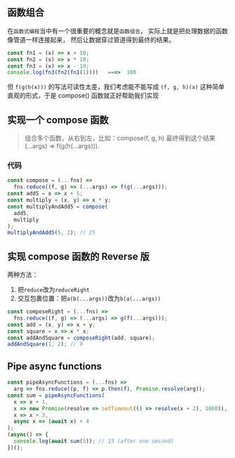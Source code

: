 ## 函数组合

在`函数式编程`当中有一个很重要的概念就是`函数组合`， 实际上就是把处理数据的函数像管道一样连接起来， 然后让数据穿过管道得到最终的结果。

```js
const fn1 = (x) => x + 10;
const fn2 = (x) => x * 10;
const fn3 = (x) => x - 10;
console.log(fn3(fn2(fn1(1))))   ===>  100
```

但 `f(g(h(x)))` 的写法可读性太差，我们考虑能不能写成 `(f, g, h)(x)` 这种简单直观的形式，于是 compose() 函数就正好帮助我们实现

## 实现一个 compose 函数

> 组合多个函数，从右到左，比如：compose(f, g, h) 最终得到这个结果 (...args) => f(g(h(...args))).

### 代码

```js
const compose = (...fns) =>
  fns.reduce((f, g) => (...args) => f(g(...args)));
const add5 = x => x + 5;
const multiply = (x, y) => x * y;
const multiplyAndAdd5 = compose(
  add5,
  multiply
);
multiplyAndAdd5(5, 2); // 15
```

## 实现 compose 函数的 Reverse 版

两种方法：

1. 把`reduce`改为`reduceRight`
2. 交互包裹位置：把`a(b(...args))`改为`b(a(...args))`

```js
const composeRight = (...fns) =>
  fns.reduce((f, g) => (...args) => g(f(...args)));
const add = (x, y) => x + y;
const square = x => x * x;
const addAndSquare = composeRight(add, square);
addAndSquare(1, 2); // 9
```

## Pipe async functions

```js
const pipeAsyncFunctions = (...fns) =>
  arg => fns.reduce((p, f) => p.then(f), Promise.resolve(arg));
const sum = pipeAsyncFunctions(
  x => x + 1,
  x => new Promise(resolve => setTimeout(() => resolve(x + 2), 1000)),
  x => x + 3,
  async x => (await x) + 4
);
(async() => {
  console.log(await sum(5)); // 15 (after one second)
})();
```